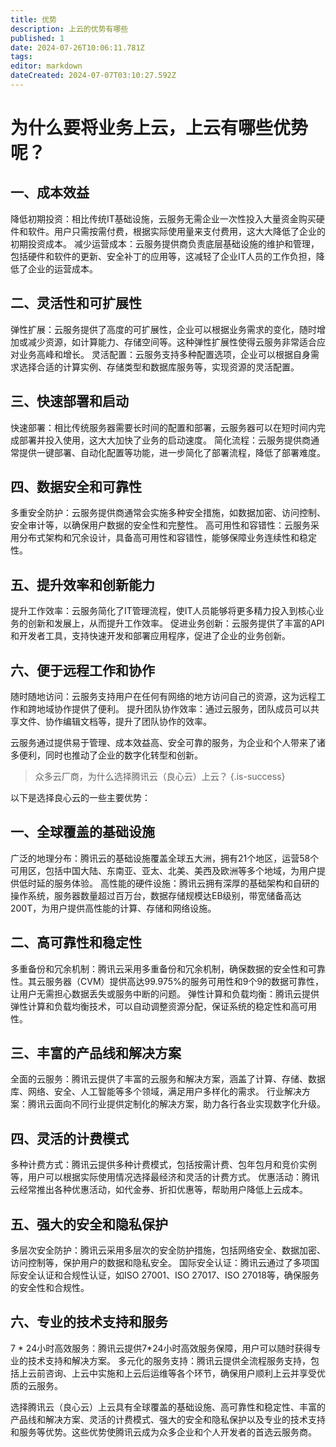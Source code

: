 ```yaml
---
title: 优势
description: 上云的优势有哪些
published: 1
date: 2024-07-26T10:06:11.781Z
tags: 
editor: markdown
dateCreated: 2024-07-07T03:10:27.592Z
---
```


# 为什么要将业务上云，上云有哪些优势呢？

## 一、成本效益
降低初期投资：相比传统IT基础设施，云服务无需企业一次性投入大量资金购买硬件和软件。用户只需按需付费，根据实际使用量来支付费用，这大大降低了企业的初期投资成本。
减少运营成本：云服务提供商负责底层基础设施的维护和管理，包括硬件和软件的更新、安全补丁的应用等，这减轻了企业IT人员的工作负担，降低了企业的运营成本。
## 二、灵活性和可扩展性
弹性扩展：云服务提供了高度的可扩展性，企业可以根据业务需求的变化，随时增加或减少资源，如计算能力、存储空间等。这种弹性扩展性使得云服务非常适合应对业务高峰和增长。
灵活配置：云服务支持多种配置选项，企业可以根据自身需求选择合适的计算实例、存储类型和数据库服务等，实现资源的灵活配置。
## 三、快速部署和启动
快速部署：相比传统服务器需要长时间的配置和部署，云服务器可以在短时间内完成部署并投入使用，这大大加快了业务的启动速度。
简化流程：云服务提供商通常提供一键部署、自动化配置等功能，进一步简化了部署流程，降低了部署难度。
## 四、数据安全和可靠性
多重安全防护：云服务提供商通常会实施多种安全措施，如数据加密、访问控制、安全审计等，以确保用户数据的安全性和完整性。
高可用性和容错性：云服务采用分布式架构和冗余设计，具备高可用性和容错性，能够保障业务连续性和稳定性。
## 五、提升效率和创新能力
提升工作效率：云服务简化了IT管理流程，使IT人员能够将更多精力投入到核心业务的创新和发展上，从而提升工作效率。
促进业务创新：云服务提供了丰富的API和开发者工具，支持快速开发和部署应用程序，促进了企业的业务创新。
## 六、便于远程工作和协作
随时随地访问：云服务支持用户在任何有网络的地方访问自己的资源，这为远程工作和跨地域协作提供了便利。
提升团队协作效率：通过云服务，团队成员可以共享文件、协作编辑文档等，提升了团队协作的效率。

云服务通过提供易于管理、成本效益高、安全可靠的服务，为企业和个人带来了诸多便利，同时也推动了企业的数字化转型和创新。
 
>    众多云厂商，为什么选择腾讯云（良心云）上云？
{.is-success}

以下是选择良心云的一些主要优势：
## 一、全球覆盖的基础设施
广泛的地理分布：腾讯云的基础设施覆盖全球五大洲，拥有21个地区，运营58个可用区，包括中国大陆、东南亚、亚太、北美、美西及欧洲等多个地域，为用户提供低时延的服务体验。
高性能的硬件设施：腾讯云拥有深厚的基础架构和自研的操作系统，服务器数量超过百万台，数据存储规模达EB级别，带宽储备高达200T，为用户提供高性能的计算、存储和网络设施。
## 二、高可靠性和稳定性
多重备份和冗余机制：腾讯云采用多重备份和冗余机制，确保数据的安全性和可靠性。其云服务器（CVM）提供高达99.975%的服务可用性和9个9的数据可靠性，让用户无需担心数据丢失或服务中断的问题。
弹性计算和负载均衡：腾讯云提供弹性计算和负载均衡技术，可以自动调整资源分配，保证系统的稳定性和高可用性。
## 三、丰富的产品线和解决方案
全面的云服务：腾讯云提供了丰富的云服务和解决方案，涵盖了计算、存储、数据库、网络、安全、人工智能等多个领域，满足用户多样化的需求。
行业解决方案：腾讯云面向不同行业提供定制化的解决方案，助力各行各业实现数字化升级。
## 四、灵活的计费模式
多种计费方式：腾讯云提供多种计费模式，包括按需计费、包年包月和竞价实例等，用户可以根据实际使用情况选择最经济和灵活的计费方式。
优惠活动：腾讯云经常推出各种优惠活动，如代金券、折扣优惠等，帮助用户降低上云成本。
## 五、强大的安全和隐私保护
多层次安全防护：腾讯云采用多层次的安全防护措施，包括网络安全、数据加密、访问控制等，保护用户的数据和隐私安全。
国际安全认证：腾讯云通过了多项国际安全认证和合规性认证，如ISO 27001、ISO 27017、ISO 27018等，确保服务的安全性和合规性。
## 六、专业的技术支持和服务
7 * 24小时高效服务：腾讯云提供7*24小时高效服务保障，用户可以随时获得专业的技术支持和解决方案。
多元化的服务支持：腾讯云提供全流程服务支持，包括上云前咨询、上云中实施和上云后运维等各个环节，确保用户顺利上云并享受优质的云服务。

选择腾讯云（良心云）上云具有全球覆盖的基础设施、高可靠性和稳定性、丰富的产品线和解决方案、灵活的计费模式、强大的安全和隐私保护以及专业的技术支持和服务等优势。这些优势使腾讯云成为众多企业和个人开发者的首选云服务商。